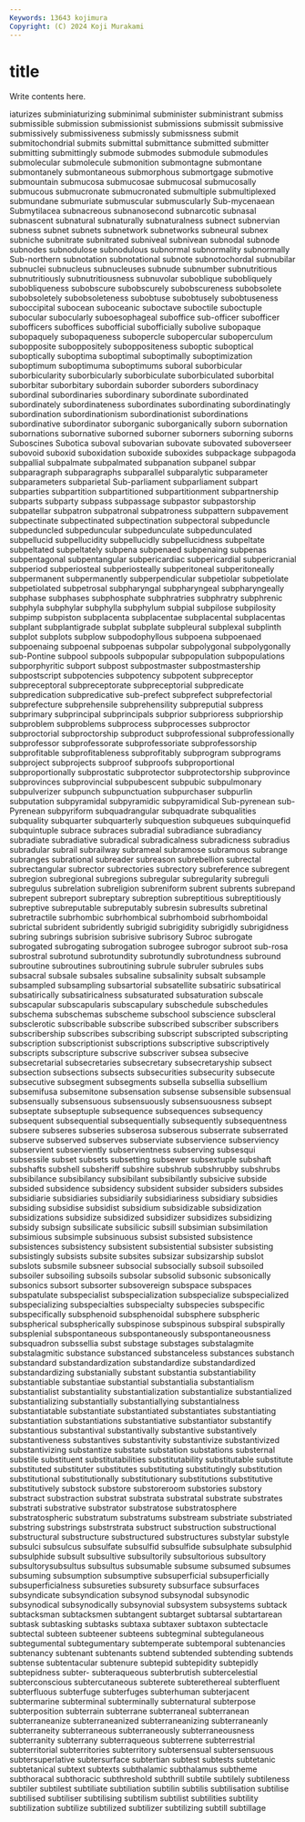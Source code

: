 ```yaml
---
Keywords: 13643 kojimura
Copyright: (C) 2024 Koji Murakami
---
```


# title

Write contents here.



iaturizes subminiaturizing subminimal subminister subministrant submiss submissible submission
submissionist submissions submissit submissive submissively submissiveness submissly submissness submit submitochondrial
submits submittal submittance submitted submitter submitting submittingly submode submodes submodule
submodules submolecular submolecule submonition submontagne submontane submontanely submontaneous submorphous submortgage
submotive submountain submucosa submucosae submucosal submucosally submucous submucronate submucronated submultiple
submultiplexed submundane submuriate submuscular submuscularly Sub-mycenaean Submytilacea subnacreous subnanosecond subnarcotic
subnasal subnascent subnatural subnaturally subnaturalness subnect subnervian subness subnet subnets
subnetwork subnetworks subneural subnex subniche subnitrate subnitrated subniveal subnivean subnodal
subnode subnodes subnodulose subnodulous subnormal subnormality subnormally Sub-northern subnotation subnotational
subnote subnotochordal subnubilar subnuclei subnucleus subnucleuses subnude subnumber subnutritious subnutritiously
subnutritiousness subnuvolar suboblique subobliquely subobliqueness subobscure subobscurely subobscureness subobsolete subobsoletely
subobsoleteness subobtuse subobtusely subobtuseness suboccipital subocean suboceanic suboctave suboctile suboctuple
subocular subocularly suboesophageal suboffice sub-officer subofficer subofficers suboffices subofficial subofficially
subolive subopaque subopaquely subopaqueness subopercle subopercular suboperculum subopposite suboppositely suboppositeness
suboptic suboptical suboptically suboptima suboptimal suboptimally suboptimization suboptimum suboptimuma suboptimums
suboral suborbicular suborbicularity suborbicularly suborbiculate suborbiculated suborbital suborbitar suborbitary subordain
suborder suborders subordinacy subordinal subordinaries subordinary subordinate subordinated subordinately subordinateness
subordinates subordinating subordinatingly subordination subordinationism subordinationist subordinations subordinative subordinator suborganic
suborganically suborn subornation subornations subornative suborned suborner suborners suborning suborns
Suboscines Subotica suboval subovarian subovate subovated suboverseer subovoid suboxid suboxidation
suboxide suboxides subpackage subpagoda subpallial subpalmate subpalmated subpanation subpanel subpar
subparagraph subparagraphs subparallel subparalytic subparameter subparameters subparietal Sub-parliament subparliament subpart
subparties subpartition subpartitioned subpartitionment subpartnership subparts subparty subpass subpassage subpastor
subpastorship subpatellar subpatron subpatronal subpatroness subpattern subpavement subpectinate subpectinated subpectination
subpectoral subpeduncle subpeduncled subpeduncular subpedunculate subpedunculated subpellucid subpellucidity subpellucidly subpellucidness
subpeltate subpeltated subpeltately subpena subpenaed subpenaing subpenas subpentagonal subpentangular subpericardiac
subpericardial subpericranial subperiod subperiosteal subperiosteally subperitoneal subperitoneally subpermanent subpermanently subperpendicular
subpetiolar subpetiolate subpetiolated subpetrosal subpharyngal subpharyngeal subpharyngeally subphase subphases subphosphate
subphratries subphratry subphrenic subphyla subphylar subphylla subphylum subpial subpilose subpilosity
subpimp subpiston subplacenta subplacentae subplacental subplacentas subplant subplantigrade subplat subplate
subpleural subplexal subplinth subplot subplots subplow subpodophyllous subpoena subpoenaed subpoenaing
subpoenal subpoenas subpolar subpolygonal subpolygonally sub-Pontine subpool subpools subpopular subpopulation
subpopulations subporphyritic subport subpost subpostmaster subpostmastership subpostscript subpotencies subpotency subpotent
subpreceptor subpreceptoral subpreceptorate subpreceptorial subpredicate subpredication subpredicative sub-prefect subprefect subprefectorial
subprefecture subprehensile subprehensility subpreputial subpress subprimary subprincipal subprincipals subprior subprioress
subpriorship subproblem subproblems subprocess subprocesses subproctor subproctorial subproctorship subproduct subprofessional
subprofessionally subprofessor subprofessorate subprofessoriate subprofessorship subprofitable subprofitableness subprofitably subprogram subprograms
subproject subprojects subproof subproofs subproportional subproportionally subprostatic subprotector subprotectorship subprovince
subprovinces subprovincial subpubescent subpubic subpulmonary subpulverizer subpunch subpunctuation subpurchaser subpurlin
subputation subpyramidal subpyramidic subpyramidical Sub-pyrenean sub-Pyrenean subpyriform subquadrangular subquadrate subqualities
subquality subquarter subquarterly subquestion subqueues subquinquefid subquintuple subrace subraces subradial
subradiance subradiancy subradiate subradiative subradical subradicalness subradicness subradius subradular subrail
subrailway subrameal subramose subramous subrange subranges subrational subreader subreason subrebellion
subrectal subrectangular subrector subrectories subrectory subreference subregent subregion subregional subregions
subregular subregularity subreguli subregulus subrelation subreligion subreniform subrent subrents subrepand
subrepent subreport subreptary subreption subreptitious subreptitiously subreptive subreputable subreputably subresin
subresults subretinal subretractile subrhombic subrhombical subrhomboid subrhomboidal subrictal subrident subridently
subrigid subrigidity subrigidly subrigidness subring subrings subrision subrisive subrisory Subroc
subrogate subrogated subrogating subrogation subrogee subrogor subroot sub-rosa subrostral subrotund
subrotundity subrotundly subrotundness subround subroutine subroutines subroutining subrule subruler subrules
subs subsacral subsale subsales subsaline subsalinity subsalt subsample subsampled subsampling
subsartorial subsatellite subsatiric subsatirical subsatirically subsatiricalness subsaturated subsaturation subscale subscapular
subscapularis subscapulary subschedule subschedules subschema subschemas subscheme subschool subscience subscleral
subsclerotic subscribable subscribe subscribed subscriber subscribers subscribership subscribes subscribing subscript
subscripted subscripting subscription subscriptionist subscriptions subscriptive subscriptively subscripts subscripture subscrive
subscriver subsea subsecive subsecretarial subsecretaries subsecretary subsecretaryship subsect subsection subsections
subsects subsecurities subsecurity subsecute subsecutive subsegment subsegments subsella subsellia subsellium
subsemifusa subsemitone subsensation subsense subsensible subsensual subsensually subsensuous subsensuously subsensuousness
subsept subseptate subseptuple subsequence subsequences subsequency subsequent subsequential subsequentially subsequently
subsequentness subsere subseres subseries subserosa subserous subserrate subserrated subserve subserved
subserves subserviate subservience subserviency subservient subserviently subservientness subserving subsesqui subsessile
subset subsets subsetting subsewer subsextuple subshaft subshafts subshell subsheriff subshire
subshrub subshrubby subshrubs subsibilance subsibilancy subsibilant subsibilantly subsicive subside subsided
subsidence subsidency subsident subsider subsiders subsides subsidiarie subsidiaries subsidiarily subsidiariness
subsidiary subsidies subsiding subsidise subsidist subsidium subsidizable subsidization subsidizations subsidize
subsidized subsidizer subsidizes subsidizing subsidy subsign subsilicate subsilicic subsill subsimian
subsimilation subsimious subsimple subsinuous subsist subsisted subsistence subsistences subsistency subsistent
subsistential subsister subsisting subsistingly subsists subsite subsites subsizar subsizarship subslot
subslots subsmile subsneer subsocial subsocially subsoil subsoiled subsoiler subsoiling subsoils
subsolar subsolid subsonic subsonically subsonics subsort subsorter subsovereign subspace subspaces
subspatulate subspecialist subspecialization subspecialize subspecialized subspecializing subspecialties subspecialty subspecies subspecific
subspecifically subsphenoid subsphenoidal subsphere subspheric subspherical subspherically subspinose subspinous subspiral
subspirally subsplenial subspontaneous subspontaneously subspontaneousness subsquadron subssellia subst substage substages
substalagmite substalagmitic substance substanced substanceless substances substanch substandard substandardization substandardize
substandardized substandardizing substanially substant substantia substantiability substantiable substantiae substantial substantialia
substantialism substantialist substantiality substantialization substantialize substantialized substantializing substantially substantiallying substantialness
substantiatable substantiate substantiated substantiates substantiating substantiation substantiations substantiative substantiator substantify
substantious substantival substantivally substantive substantively substantiveness substantives substantivity substantivize substantivized
substantivizing substantize substate substation substations substernal substile substituent substitutabilities substitutability
substitutable substitute substituted substituter substitutes substituting substitutingly substitution substitutional substitutionally
substitutionary substitutions substitutive substitutively substock substore substoreroom substories substory substract
substraction substrat substrata substratal substrate substrates substrati substrative substrator substratose
substratosphere substratospheric substratum substratums substream substriate substriated substring substrings substrstrata
substruct substruction substructional substructural substructure substructured substructures substylar substyle subsulci
subsulcus subsulfate subsulfid subsulfide subsulphate subsulphid subsulphide subsult subsultive subsultorily
subsultorious subsultory subsultorysubsultus subsultus subsumable subsume subsumed subsumes subsuming subsumption
subsumptive subsuperficial subsuperficially subsuperficialness subsureties subsurety subsurface subsurfaces subsyndicate subsyndication
subsynod subsynodal subsynodic subsynodical subsynodically subsynovial subsystem subsystems subtack subtacksman
subtacksmen subtangent subtarget subtarsal subtartarean subtask subtasking subtasks subtaxa subtaxer
subtaxon subtectacle subtectal subteen subteener subteens subtegminal subtegulaneous subtegumental subtegumentary
subtemperate subtemporal subtenancies subtenancy subtenant subtenants subtend subtended subtending subtends
subtense subtentacular subtenure subtepid subtepidity subtepidly subtepidness subter- subteraqueous subterbrutish
subtercelestial subterconscious subtercutaneous subterete subterethereal subterfluent subterfluous subterfuge subterfuges subterhuman
subterjacent subtermarine subterminal subterminally subternatural subterpose subterposition subterrain subterrane subterraneal
subterranean subterraneanize subterraneanized subterraneanizing subterraneanly subterraneity subterraneous subterraneously subterraneousness subterranity
subterrany subterraqueous subterrene subterrestrial subterritorial subterritories subterritory subtersensual subtersensuous subtersuperlative
subtersurface subtertian subtest subtests subtetanic subtetanical subtext subtexts subthalamic subthalamus
subtheme subthoracal subthoracic subthreshold subthrill subtile subtilely subtileness subtiler subtilest
subtiliate subtiliation subtilin subtilis subtilisation subtilise subtilised subtiliser subtilising subtilism
subtilist subtilities subtility subtilization subtilize subtilized subtilizer subtilizing subtill subtillage
